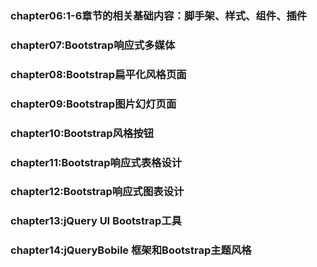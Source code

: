 ### chapter06:1-6章节的相关基础内容：脚手架、样式、组件、插件
### chapter07:Bootstrap响应式多媒体
### chapter08:Bootstrap扁平化风格页面
### chapter09:Bootstrap图片幻灯页面
### chapter10:Bootstrap风格按钮
### chapter11:Bootstrap响应式表格设计
### chapter12:Bootstrap响应式图表设计
### chapter13:jQuery UI Bootstrap工具
### chapter14:jQueryBobile 框架和Bootstrap主题风格